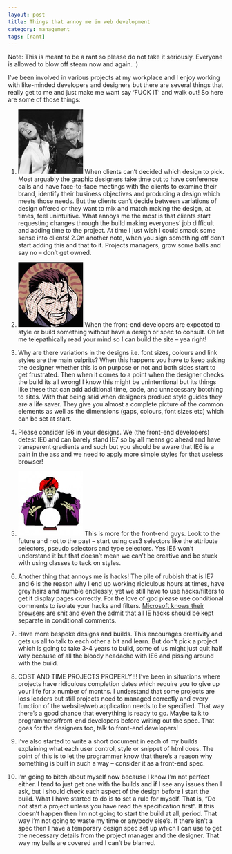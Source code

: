 ```yaml
---
layout: post
title: Things that annoy me in web development
category: management
tags: [rant]
---
```


Note: This is meant to be a rant so please do not take it seriously. Everyone is allowed to blow off steam now and again. :)

I&rsquo;ve been involved in various projects at my workplace and I enjoy working with like-minded developers and designers but there are several things that really get to me and just make me want say &lsquo;FUCK IT&rsquo; and walk out! So here are some of those things:

1. ![alt text](/images/slap.jpg "bitch slap") When clients can&rsquo;t decided which design to pick. Most arguably the graphic designers take time out to have conference calls and have face-to-face meetings with the clients to examine their brand, identify their business objectives and producing a design which meets those needs. But the clients can&rsquo;t decide between variations of design offered or they want to mix and match making the design, at times, feel unintuitive.  What annoys me the most is that clients start requesting changes through the build making everyones’ job difficult and adding time to the project. At time I just wish I could smack some sense into clients!
2.On another note, when you sign something off don&rsquo;t start adding this and that to it. Projects managers, grow some balls and say no – don&rsquo;t get owned.

3. ![alt text](/images/telepathy.jpg "Mind reading") When the front-end developers are expected to style or build something without have a design or spec to consult. Oh let me telepathically read your mind so I can build the site – yea right!
4. Why are there variations in the designs i.e. font sizes, colours and link styles are the main culprits? When this happens you have to keep asking the designer whether this is on purpose or not and both sides start to get frustrated. Then when it comes to a point when the designer checks the build its all wrong! I know this might be unintentional but its things like these that can add additional time, code, and unnecessary botching to sites. With that being said when designers produce style guides they are a life saver. They give you almost a complete picture of the common elements as well as the dimensions (gaps, colours, font sizes etc) which can be set at start.
5. Please consider IE6 in your designs. We (the front-end developers) detest IE6 and can barely stand IE7 so by all means go ahead and have transparent gradients and such but you should be aware that IE6 is a pain in the ass and we need to apply more simple styles for that useless browser!
6. ![alt text](/images/crystal-ball.jpg "Crystal ball") This is more for the front-end guys. Look to the future and not to the past – start using css3 selectors like the attribute selectors, pseudo selectors and type selectors. Yes IE6 won’t understand it but that doesn’t mean we can’t be creative and be stuck with using classes to tack on styles.
7. Another thing that annoys me is hacks! The pile of rubbish that is IE7 and 6 is the reason why I end up working ridiculous hours at times, have grey hairs and mumble endlessly, yet we still have to use hacks/filters to get it display pages correctly. For the love of god please use conditional comments to isolate your hacks and filters. <a href="http://blogs.msdn.com/ie/archive/2005/10/12/480242.aspx">Microsoft knows their browsers</a> are shit and even the admit that all IE hacks should be kept separate in conditional comments.
8. Have more bespoke designs and builds. This encourages creativity and gets us all to talk to each other a bit and learn. But don&rsquo;t pick a project which is going to take 3-4 years to build, some of us might just quit half way because of all the bloody headache with IE6 and pissing around with the build.
9. COST AND TIME PROJECTS PROPERLY!!! I&rsquo;ve been in situations where projects have ridiculous completion dates which require you to give up your life for x number of months. I understand that some projects are loss leaders but still projects need to managed correctly and every function of the website/web application needs to be specified. That way there&rsquo;s a good chance that everything is ready to go. Maybe talk to programmers/front-end developers before writing out the spec. That goes for the designers too, talk to front-end developers!
10. I&rsquo;ve also started to write a short document in each of my builds explaining what each user control, style or snippet of html does.  The point of this is to let the programmer know that there&rsquo;s a reason why something is built in such a way – consider it as a front-end spec.
11. I&rsquo;m going to bitch about myself now because I know I&rsquo;m not perfect either. I tend to just get one with the builds and if I see any issues then I ask, but I should check each aspect of the design before I start the build. What I have started to do is to set a  rule for myself. That is, &ldquo;Do not start a project unless you have read the specification first&rdquo;. If this doesn&rsquo;t happen then I&rsquo;m not going to start the build at all, period. That way I&rsquo;m not going to waste my time or anybody else&rsquo;s. If there isn&rsquo;t a spec then I have a temporary design spec set up which I can use to get the necessary details from the project manager and the designer. That way my balls are covered and I can&rsquo;t be blamed.